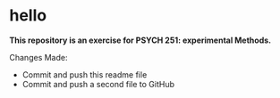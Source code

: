 # hello

**This repository is an exercise for PSYCH 251: experimental Methods.**

Changes Made: 

- Commit and push this readme file
- Commit and push a second file to GitHub